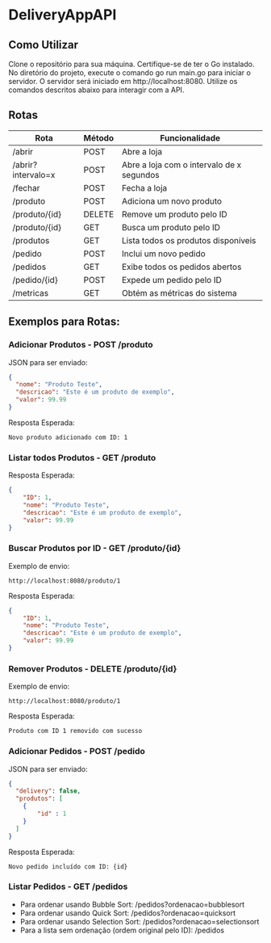 # DeliveryAppAPI

## Como Utilizar

Clone o repositório para sua máquina.
Certifique-se de ter o Go instalado.
No diretório do projeto, execute o comando go run main.go para iniciar o servidor.
O servidor será iniciado em http://localhost:8080.
Utilize os comandos descritos abaixo para interagir com a API.

## Rotas

| Rota            | Método | Funcionalidade                       |
|-----------------|--------|--------------------------------------|
| /abrir          | POST   | Abre a loja                          |
| /abrir?intervalo=x | POST   | Abre a loja com o intervalo de x segundos                   |
| /fechar         | POST   | Fecha a loja                         |
| /produto        | POST   | Adiciona um novo produto             |
| /produto/{id}   | DELETE | Remove um produto pelo ID            |
| /produto/{id}   | GET    | Busca um produto pelo ID             |
| /produtos       | GET    | Lista todos os produtos disponíveis  |
| /pedido         | POST   | Inclui um novo pedido                |
| /pedidos        | GET    | Exibe todos os pedidos abertos       |
| /pedido/{id}    | POST   | Expede um pedido pelo ID             |
| /metricas       | GET    | Obtém as métricas do sistema         |


## Exemplos para Rotas:

### Adicionar Produtos - POST /produto

JSON para ser enviado:
```json
{
  "nome": "Produto Teste",
  "descricao": "Este é um produto de exemplo",
  "valor": 99.99
}
```
Resposta Esperada:
```
Novo produto adicionado com ID: 1
```

### Listar todos Produtos - GET /produto

Resposta Esperada:
```json
{
    "ID": 1,
    "nome": "Produto Teste",
    "descricao": "Este é um produto de exemplo",
    "valor": 99.99
}
```

### Buscar Produtos por ID - GET /produto/{id}

Exemplo de envio:
```
http://localhost:8080/produto/1
```
Resposta Esperada:
```json
{
    "ID": 1,
    "nome": "Produto Teste",
    "descricao": "Este é um produto de exemplo",
    "valor": 99.99
}
```

### Remover Produtos - DELETE /produto/{id}

Exemplo de envio:
```
http://localhost:8080/produto/1
```
Resposta Esperada:
```
Produto com ID 1 removido com sucesso
```

### Adicionar Pedidos - POST /pedido

JSON para ser enviado:
```json
{
  "delivery": false,
  "produtos": [
    {
        "id" : 1
    }
  ]
}
```
Resposta Esperada:
```
Novo pedido incluído com ID: {id}
```

### Listar Pedidos - GET /pedidos

- Para ordenar usando Bubble Sort: /pedidos?ordenacao=bubblesort
- Para ordenar usando Quick Sort: /pedidos?ordenacao=quicksort
- Para ordenar usando Selection Sort: /pedidos?ordenacao=selectionsort
- Para a lista sem ordenação (ordem original pelo ID): /pedidos
